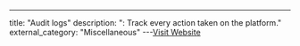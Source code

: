 ---
title: "Audit logs"
description: ": Track every action taken on the platform."
external_category: "Miscellaneous"
---[Visit Website](https://infisical.com/docs/documentation/platform/audit-logs)

